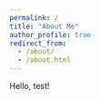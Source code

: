 ```yaml
---
permalink: /
title: "About Me"
author_profile: true
redirect_from: 
  - /about/
  - /about.html
---
```


Hello, test!

